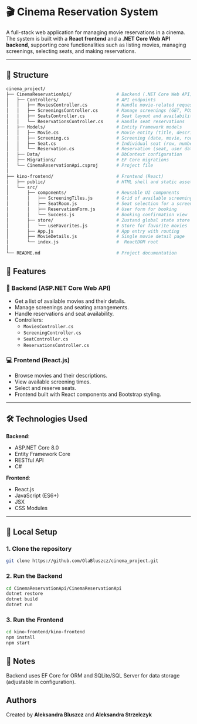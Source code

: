 # 🎬 Cinema Reservation System

A full-stack web application for managing movie reservations in a cinema. The system is built with a **React frontend** and a **.NET Core Web API backend**, supporting core functionalities such as listing movies, managing screenings, selecting seats, and making reservations.

---

## 📂 Structure
```bash
cinema_project/
├── CinemaReservationApi/                 # Backend (.NET Core Web API)
│   ├── Controllers/                      # API endpoints
│   │   ├── MoviesController.cs           # Handle movie-related requests
│   │   ├── ScreeningsController.cs       # Manage screenings (GET, POST)
│   │   ├── SeatsController.cs            # Seat layout and availability
│   │   └── ReservationsController.cs     # Handle seat reservations
│   ├── Models/                           # Entity Framework models
│   │   ├── Movie.cs                      # Movie entity (title, description)
│   │   ├── Screening.cs                  # Screening (date, movie, room)
│   │   ├── Seat.cs                       # Individual seat (row, number)
│   │   └── Reservation.cs                # Reservation (seat, user data)
│   ├── Data/                             # DbContext configuration
│   ├── Migrations/                       # EF Core migrations
│   └── CinemaReservationApi.csproj       # Project file
│
├── kino-frontend/                        # Frontend (React)
│   ├── public/                           # HTML shell and static assets
│   └── src/
│       ├── components/                   # Reusable UI components
│       │   ├── ScreeningTiles.js         # Grid of available screenings
│       │   ├── SeatRoom.js               # Seat selection for a screening
│       │   ├── ReservationForm.js        # User form for booking
│       │   └── Success.js                # Booking confirmation view
│       ├── store/                        # Zustand global state store
│       │   └── useFavorites.js           # Store for favorite movies
│       ├── App.js                        # App entry with routing
│       ├── MovieDetails.js               # Single movie detail page
│       └── index.js                      #  ReactDOM root
│
└── README.md                             # Project documentation
```

## 🚀 Features

### 🎥 Backend (ASP.NET Core Web API)

- Get a list of available movies and their details.
- Manage screenings and seating arrangements.
- Handle reservations and seat availability.
- Controllers:
  - `MoviesController.cs`
  - `ScreeningController.cs`
  - `SeatController.cs`
  - `ReservationsController.cs`

### 💻 Frontend (React.js)

- Browse movies and their descriptions.
- View available screening times.
- Select and reserve seats.
- Frontend built with React components and Bootstrap styling.

---

## 🛠️ Technologies Used

**Backend**:
- ASP.NET Core 8.0
- Entity Framework Core
- RESTful API
- C#

**Frontend**:
- React.js
- JavaScript (ES6+)
- JSX
- CSS Modules

---

## 🧪 Local Setup

### 1. Clone the repository
```bash
git clone https://github.com/OlaBluszcz/cinema_project.git
```

### 2. Run the Backend
```bash
cd CinemaReservationApi/CinemaReservationApi
dotnet restore
dotnet build
dotnet run
```
### 3. Run the Frontend
```bash
cd kino-frontend/kino-frontend
npm install
npm start
```



## 📌 Notes

Backend uses EF Core for ORM and SQLite/SQL Server for data storage (adjustable in configuration).

## Authors

Created by **Aleksandra Bluszcz** and **Aleksandra Strzelczyk**

 

